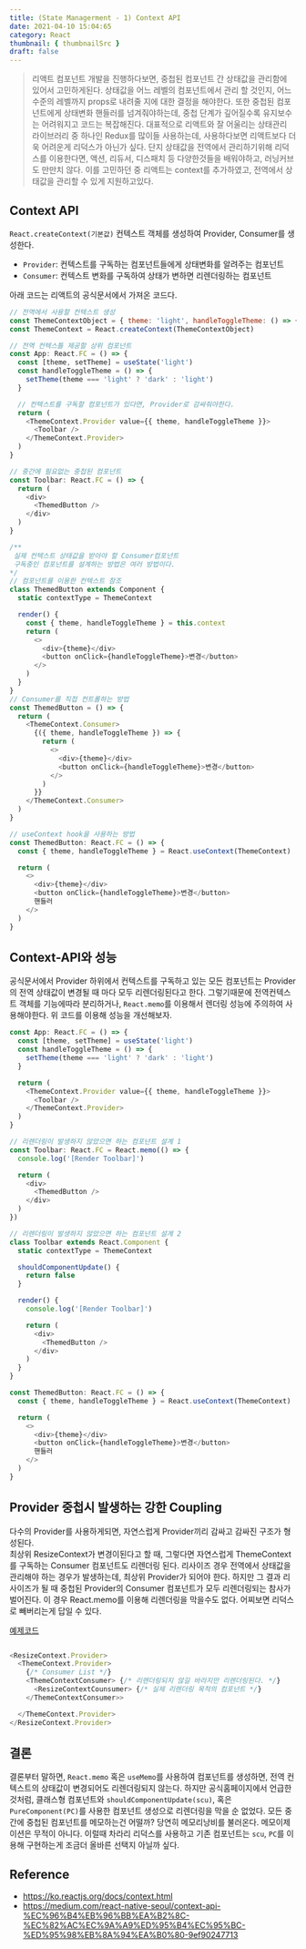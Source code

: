 ```yaml
---
title: (State Managerment - 1) Context API
date: 2021-04-10 15:04:65
category: React
thumbnail: { thumbnailSrc }
draft: false
---
```


> 리액트 컴포넌트 개발을 진행하다보면, 중첩된 컴포넌트 간 상태값을 관리함에 있어서 고민하게된다. 상태값을 어느 레벨의 컴포넌트에서 관리 할 것인지, 어느 수준의 레벨까지 props로 내려줄 지에 대한 결정을 해야한다. 또한 중첩된 컴포넌트에게 상태변화 핸들러를 넘겨줘야하는데, 중첩 단계가 깊어질수록 유지보수는 어려워지고 코드는 복잡해진다. 대표적으로 리액트와 잘 어울리는 상태관리 라이브러리 중 하나인 Redux를 많이들 사용하는데, 사용하다보면 리액트보다 더욱 어려운게 리덕스가 아닌가 싶다. 단지 상태값을 전역에서 관리하기위해 리덕스를 이용한다면, 액션, 리듀서, 디스패치 등 다양한것들을 배워야하고, 러닝커브도 만만치 않다. 이를 고민하던 중 리액트는 context를 추가하였고, 전역에서 상태값을 관리할 수 있게 지원하고있다.

## Context API

`React.createContext(기본값)`
컨텍스트 객체를 생성하여 Provider, Consumer를 생성한다.

- `Provider`: 컨텍스트를 구독하는 컴포넌트들에게 상태변화를 알려주는 컴포넌트
- `Consumer`: 컨텍스트 변화를 구독하여 상태가 변하면 리렌더링하는 컴포넌트

아래 코드는 리액트의 공식문서에서 가져온 코드다.

```javascript
// 전역에서 사용할 컨텍스트 생성
const ThemeContextObject = { theme: 'light', handleToggleTheme: () => {} } // 기본 fallback 값
const ThemeContext = React.createContext(ThemeContextObject)

// 전역 컨텍스틀 제공할 상위 컴포넌트
const App: React.FC = () => {
  const [theme, setTheme] = useState('light')
  const handleToggleTheme = () => {
    setTheme(theme === 'light' ? 'dark' : 'light')
  }

  // 컨텍스트를 구독할 컴포넌트가 있다면, Provider로 감싸줘야한다.
  return (
    <ThemeContext.Provider value={{ theme, handleToggleTheme }}>
      <Toolbar />
    </ThemeContext.Provider>
  )
}

// 중간에 필요없는 중첩된 컴포넌트
const Toolbar: React.FC = () => {
  return (
    <div>
      <ThemedButton />
    </div>
  )
}

/**
 실제 컨텍스트 상태값을 받아야 할 Consumer컴포넌트
 구독중인 컴포넌트를 설계하는 방법은 여러 방법이다.
*/
// 컴포넌트를 이용한 컨텍스트 참조
class ThemedButton extends Component {
  static contextType = ThemeContext

  render() {
    const { theme, handleToggleTheme } = this.context
    return (
      <>
        <div>{theme}</div>
        <button onClick={handleToggleTheme}>변경</button>
      </>
    )
  }
}
// Consumer를 직접 컨트롤하는 방법
const ThemedButton = () => {
  return (
    <ThemeContext.Consumer>
      {({ theme, handleToggleTheme }) => {
        return (
          <>
            <div>{theme}</div>
            <button onClick={handleToggleTheme}>변경</button>
          </>
        )
      }}
    </ThemeContext.Consumer>
  )
}

// useContext hook을 사용하는 방법
const ThemedButton: React.FC = () => {
  const { theme, handleToggleTheme } = React.useContext(ThemeContext)

  return (
    <>
      <div>{theme}</div>
      <button onClick={handleToggleTheme}>변경</button>
      핸들러
    </>
  )
}
```

## Context-API와 성능

공식문서에서 Provider 하위에서 컨텍스트를 구독하고 있는 모든 컴포넌트는 Provider의 전역 상태값이 변경될 때 마다 모두 리렌더링된다고 한다.
그렇기때문에 전역컨텍스트 객체를 기능에따라 분리하거나, `React.memo`를 이용해서 렌더링 성능에 주의하여 사용해야한다. 위 코드를 이용해 성능을 개선해보자.

```javascript
const App: React.FC = () => {
  const [theme, setTheme] = useState('light')
  const handleToggleTheme = () => {
    setTheme(theme === 'light' ? 'dark' : 'light')
  }

  return (
    <ThemeContext.Provider value={{ theme, handleToggleTheme }}>
      <Toolbar />
    </ThemeContext.Provider>
  )
}

// 리렌더링이 발생하지 않았으면 하는 컴포넌트 설계 1
const Toolbar: React.FC = React.memo(() => {
  console.log('[Render Toolbar]')

  return (
    <div>
      <ThemedButton />
    </div>
  )
})

// 리렌더링이 발생하지 않았으면 하는 컴포넌트 설계 2
class Toolbar extends React.Component {
  static contextType = ThemeContext

  shouldComponentUpdate() {
    return false
  }

  render() {
    console.log('[Render Toolbar]')

    return (
      <div>
        <ThemedButton />
      </div>
    )
  }
}

const ThemedButton: React.FC = () => {
  const { theme, handleToggleTheme } = React.useContext(ThemeContext)

  return (
    <>
      <div>{theme}</div>
      <button onClick={handleToggleTheme}>변경</button>
      핸들러
    </>
  )
}
```

## Provider 중첩시 발생하는 강한 Coupling
다수의 Provider를 사용하게되면, 자연스럽게 Provider끼리 감싸고 감싸진 구조가 형성된다.  
최상위 ResizeContext가 변경이된다고 할 때, 그렇다면 자연스럽게 ThemeContext를 구독하는 Consumer 컴포넌트도 리렌더링 된다. 리사이즈 경우 전역에서 상태값을 관리해야 하는 경우가 발생하는데, 최상위 Provider가 되어야 한다. 하지만 그 결과 리사이즈가 될 때 중첩된 Provider의 Consumer 컴포넌트가 모두 리렌더링되는 참사가 벌어진다. 이 경우 React.memo를 이용해 리렌더링을 막을수도 없다. 어찌보면 리덕스로 빼버리는게 답일 수 있다.


[예제코드](https://codesandbox.io/s/vigilant-forest-hbem4?file=/src/App.js)
```javascript

<ResizeContext.Provider>
  <ThemeContext.Provider>
    {/* Consumer List */}
    <ThemeContextConsumer> {/* 리렌더링되지 않길 바라지만 리렌더링된다. */}
      <ResizeContextCounsumer> {/* 실제 리렌더링 목적의 컴포넌트 */}
    </ThemeContextConsumer>>

  </ThemeContext.Provider>
</ResizeContext.Provider>

```

## 결론

결론부터 말하면, `React.memo` 혹은 `useMemo`를 사용하여 컴포넌트를 생성하면, 전역 컨텍스트의 상태값이 변경되어도 리렌더링되지 않는다.
하지만 공식홈페이지에서 언급한것처럼, 클래스형 컴포넌트와 `shouldComponentUpdate(scu)`, 혹은 `PureComponent(PC)`를 사용한 컴포넌트 생성으로 리렌더링을 막을 순 없었다.
모든 중간에 중첩된 컴포넌트를 메모하는건 어떨까? 당연히 메모리낭비를 불러온다. 메모이제이션은 무적이 아니다. 이럴때 차라리 리덕스를 사용하고 기존 컴포넌트는 `scu`, `PC`를 이용해 구현하는게 조금더 올바른 선택지 아닐까 싶다.

## Reference

- https://ko.reactjs.org/docs/context.html
- https://medium.com/react-native-seoul/context-api-%EC%96%B4%EB%96%BB%EA%B2%8C-%EC%82%AC%EC%9A%A9%ED%95%B4%EC%95%BC-%ED%95%98%EB%8A%94%EA%B0%80-9ef90247713
